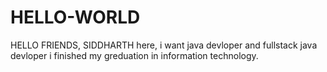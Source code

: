 # HELLO-WORLD
HELLO FRIENDS,
 SIDDHARTH here, i want java devloper and fullstack java devloper
 i finished my greduation in information technology.
 
